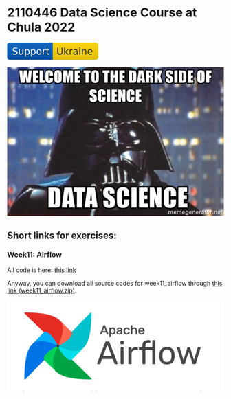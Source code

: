 # 2110446 Data Science Course at Chula 2022

[![Support-Ukraine](https://raw.githubusercontent.com/kaopanboonyuen/2110446_DataScience_2021s2/main/img/Support-Ukraine-FFD500.svg)](https://supportukrainenow.org/)

![alt text](https://github.com/kaopanboonyuen/2110446_DataScience_2021s2/raw/main/%20files/welcome-to-the-dark-side-of-science-data-science.jpeg "join ds")

## Short links for exercises:

### Week11: Airflow

All code is here: [this link](https://github.com/kaopanboonyuen/2110446_DataScience_2021s2/tree/main/code/week11_airflow)

Anyway, you can download all source codes for week11_airflow through [this link (week11_airflow.zip)](https://github.com/kaopanboonyuen/2110446_DataScience_2021s2/blob/main/code/week11_airflow/week11_airflow.zip?raw=true).

![](https://github.com/kaopanboonyuen/2110446_DataScience_2021s2/raw/main/files/airflow.png)